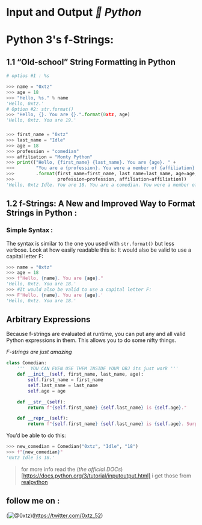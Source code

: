 

# Input and Output *🐍 Python*

# Python 3's f-Strings:

## 1.1 “Old-school” String Formatting in Python

```python
# optios #1 : %s

>>> name = "0xtz"
>>> age = 18
>>> "Hello, %s." % name
'Hello, 0xtz.'
# Option #2: str.format()
>>> "Hello, {}. You are {}.".format(0xtz, age)
'Hello, 0xtz. You are 19.'


```

### 

```python
>>> first_name = "0xtz"
>>> last_name = "Idle"
>>> age = 18
>>> profession = "comedian"
>>> affiliation = "Monty Python"
>>> print(("Hello, {first_name} {last_name}. You are {age}. " + 
>>>        "You are a {profession}. You were a member of {affiliation}.") \
>>>        .format(first_name=first_name, last_name=last_name, age=age, \
>>>                profession=profession, affiliation=affiliation))
'Hello, 0xtz Idle. You are 18. You are a comedian. You were a member of Monty Python.'


```

## 1.2 f-Strings: A New and Improved Way to Format Strings in Python :


### Simple Syntax :

The syntax is similar to the one you used with `str.format()` but less verbose. Look at how easily readable this is: 
It would also be valid to use a capital letter F:
```py
>>> name = "0xtz"
>>> age = 18
>>> f"Hello, {name}. You are {age}."
'Hello, 0xtz. You are 18.'
>>> #It would also be valid to use a capital letter F:
>>> F'Hello, {name}. You are {age}.'
'Hello, 0xtz. You are 18.'

```

## Arbitrary Expressions

Because f-strings are evaluated at runtime, you can put any and all valid Python expressions in them. This allows you to do some nifty things.

*F-strings are just amazing*

```py
class Comedian:
	'''  YOU CAN EVEN USE THEM INSIDE YOUR OBJ its just work '''
    def __init__(self, first_name, last_name, age):
        self.first_name = first_name
        self.last_name = last_name
        self.age = age

    def __str__(self):
        return f"{self.first_name} {self.last_name} is {self.age}."

    def __repr__(self):
        return f"{self.first_name} {self.last_name} is {self.age}. Surprise!"

```

You’d be able to do this:
```py
>>> new_comedian = Comedian("0xtz", "Idle", "18")
>>> f"{new_comedian}"
'0xtz Idle is 18.'
```


> for more info read the (*the official DOCs*)[https://docs.python.org/3/tutorial/inputoutput.html]
> i get those from [realpython](https://realpython.com/python-f-strings/)


## follow me on :

(![@0xtz](http://i.imgur.com/tXSoThF.png))(https://twitter.com/0xtz_52)

